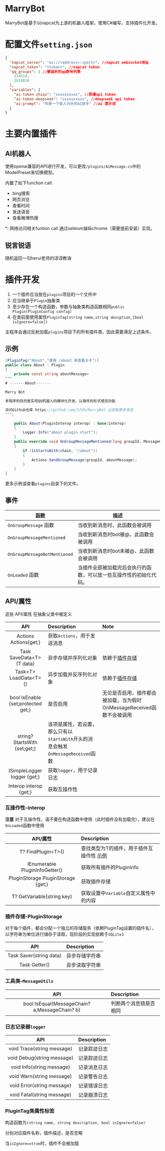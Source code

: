 # MarryBot

MarryBot是基于以napcat为上游的机器人框架，使用C#编写，支持插件化开发。

# 配置文件`setting.json`

```json
{
  "napcat_server": "ws://<address>:<port>", //napcat websocket地址
  "napcat_token": "<token>", //napcat token
  "qq_groups": [ //要监听的qq群号列表
    114514,
    1919810
  ],
  "variables": {
    "ai-token-zhipu": "xxxxxxxxxx", //质谱api token
    "ai-token-deepseek": "xxxxxxxxxx", //deepseek api token
    "ai-prompt": "你是一个助人为乐的AI助手" //ai 提示词
  }
}
```

# 主要内置插件

## AI机器人
使用openai兼容的API进行开发，可以更改`/plugins/AiMessage.cs`中的ModelPreset来切换模型。

内置了如下function call:
- bing搜索
- 网页浏览
- 查看时间
- 发送语音
- 查看微博热搜

*: 网络访问相关funtion call 通过seleium操纵chrome（需要提前安装）实现。

## 锐言锐语
随机返回一句herui老师的谆谆教诲

# 插件开发
1. 一个插件应当放在`plugins`项目的一个文件中
2. 应当继承于`Plugin`抽象类
3. 至少存在一个构造函数，参数与抽象类构造函数相同`public Plugin(PluginConfig config)`
4. 在类前面使用属性`PluginTag(string name,string descption,[bool isIgnore=false])`

主程序会通过反射加载`plugins`项目下的所有插件类，因此需要满足上述条件。

## 示例
```csharp
[PluginTag("About","使用 /about 来查看关于")]
public class About : Plugin
{
    private const string aboutMessage=
"""
# -------About-------

Marry Bot

本程序的目的是实现QQ机器人的模块化开发，以插件的形式增加功能

访问Github仓库 https://github.com/57UU/MarryBot 以获取更多信息
""";

    public About(PluginInterop interop) : base(interop)
    {
        Logger.Info("about plugin start");
    }
    public override void OnGroupMessageMentioned(long groupId, MessageChain chain, ReceivedGroupMessage data)
    {
        if (IsStartsWith(chain, "/about"))
        {
            Actions.SendGroupMessage(groupId, aboutMessage);
        }
    } 
}
```
更多示例请查看`plugins`目录下的文件。

## 事件
| 函数 | 描述 |
| --- | --- |
| `OnGroupMessage` 函数 | 当收到新消息时，此函数会被调用 |
|`OnGroupMessageMentioned`|当收到新消息时bot被@，此函数会被调用|
|`OnGroupMessageNotMentioned`|当收到新消息时bot未被@，此函数会被调用|
| `OnLoaded` 函数 | 当插件全部被加载完后会执行的函数，可以放一些互操作性的初始化代码。 |



## API/属性
这些 API/属性 在抽象父类中被定义

|API|Description|Note
|:---:|:---|:---
|Actions Actions{get;}|获取`Actions`，用于发送消息
|Task SaveData\<T>(T data)|异步存储并序列化对象|依赖于[插件存储](#插件存储-pluginstorage)
|Task\<T> LoadData\<T>()|异步加载并反序列化对象|依赖于[插件存储](#插件存储-pluginstorage)
|bool IsEnable {set;protected get;}|是否启用|无论是否启用，插件都会被加载，当为假时OnMessageReceived函数不会被调用
|string? StartsWith {set;get;}|该项是属性，若设置，那么只有以`StartsWith`开头的消息会触发`OnMessageReceived`函数
|ISimpleLogger logger {get;}|获取`logger`，用于记录日志
|Interop interop {get;}|获取互操作性|

### 互操作性-interop
**注意** 对于互操作性，请不要在构造函数中使用（此时插件没有加载完），建议在`OnLoaded`函数中使用

|API/属性|Description|
|:---:|:---|
|T? FindPlugin\<T\>()|查找类型为T的插件，用于插件互操作性 [示例](https://github.com/57UU/MarryBot/blob/master/plugins/ViewDialog.cs)|
|IEnumerable<PluginInfo> PluginInfoGetter()|获取所有插件的PluginInfo|
|PluginStorage PluginStorage {get;}|获取插件存储|
|T? GetVariable<T>(string key)|获取设置中`Variable`自定义属性中的内容|

### 插件存储-PluginStorage

对于每个插件，都会分配一个独立的存储服务（依赖PluginTag设置的插件名），以字符串为单位进行储存于读取，现阶段的实现依赖于`SQLite3`

|API|Description|
|:---:|:---|
|Task Saver(string data)|异步存储字符串|
|Task<string> Getter()|异步读取字符串|

### 工具类-`MessageUtils`
|API|Description|
|:---:|:---|
|bool IsEqual(MessageChain? a,MessageChain? b)|判断两个消息链是否相同

### 日志记录器`logger`

|API|Description|
|:---:|:---|
|void Trace(string message)|记录踪迹日志
|void Debug(string message)|记录踪迹日志
|void Info(string message)|记录消息日志
|void Warn(string message)|记录警告日志
|void Error(string message)|记录错误日志
|void Fatal(string message)|记录崩溃日志


### PluginTag类属性标签

构造函数为`(string name, string description, bool isIgnore=false)`

分别对应插件名称，插件描述，是否忽略

当`isIgnore==true`时，插件不会被加载